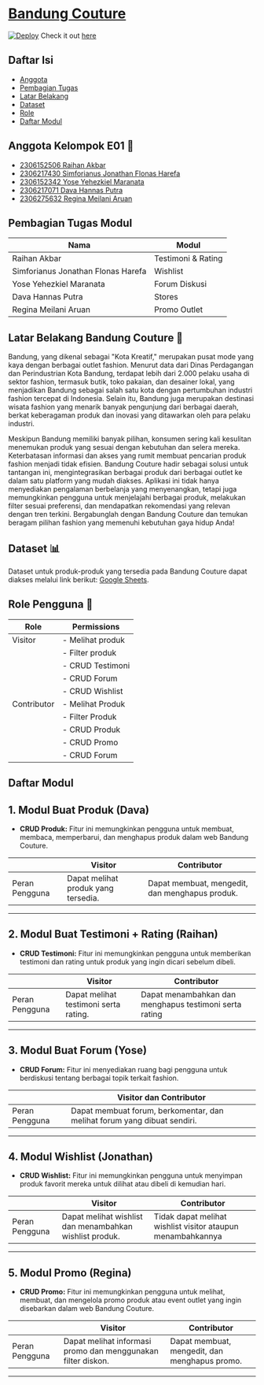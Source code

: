 # [Bandung Couture](https://github.com/PBPgasal24-E01/bandung-couture) 
[![Deploy](https://img.shields.io/badge/Deploy-passing-brightgreen)](link-to-deployment) Check it out [here](http://raihan-akbar-bandungcouture.pbp.cs.ui.ac.id/)

## Daftar Isi
- [Anggota](#anggota-kelompok-e01)
- [Pembagian Tugas](#pembagian-tugas-modul)
- [Latar Belakang](#latar-belakang-bandung-couture)
- [Dataset](#dataset) 
- [Role](#role-pengguna) 
- [Daftar Modul](#daftar-modul) 

## Anggota Kelompok E01 👥
- [2306152506 Raihan Akbar](https://github.com/DaoistXuandu)
- [2306217430 Simforianus Jonathan Flonas Harefa](https://github.com/SimforianusJonathan)
- [2306152342 Yose Yehezkiel Maranata](https://github.com/maskrio)
- [2306217071 Dava Hannas Putra](https://github.com/tjioedava)
- [2306275632 Regina Meilani Aruan](https://github.com/rerearuan)

## Pembagian Tugas Modul
| Nama                       | Modul              |
|----------------------------|--------------------|
| Raihan Akbar               | Testimoni & Rating |
| Simforianus Jonathan Flonas Harefa | Wishlist   |
| Yose Yehezkiel Maranata    | Forum Diskusi      |
| Dava Hannas Putra          | Stores             |
| Regina Meilani Aruan       | Promo Outlet       |

## Latar Belakang Bandung Couture 👗
Bandung, yang dikenal sebagai "Kota Kreatif," merupakan pusat mode yang kaya dengan berbagai outlet fashion. Menurut data dari Dinas Perdagangan dan Perindustrian Kota Bandung, terdapat lebih dari 2.000 pelaku usaha di sektor fashion, termasuk butik, toko pakaian, dan desainer lokal, yang menjadikan Bandung sebagai salah satu kota dengan pertumbuhan industri fashion tercepat di Indonesia. Selain itu, Bandung juga merupakan destinasi wisata fashion yang menarik banyak pengunjung dari berbagai daerah, berkat keberagaman produk dan inovasi yang ditawarkan oleh para pelaku industri. 

Meskipun Bandung memiliki banyak pilihan, konsumen sering kali kesulitan menemukan produk yang sesuai dengan kebutuhan dan selera mereka. Keterbatasan informasi dan akses yang rumit membuat pencarian produk fashion menjadi tidak efisien. Bandung Couture hadir sebagai solusi untuk tantangan ini, mengintegrasikan berbagai produk dari berbagai outlet ke dalam satu platform yang mudah diakses. Aplikasi ini tidak hanya menyediakan pengalaman berbelanja yang menyenangkan, tetapi juga memungkinkan pengguna untuk menjelajahi berbagai produk, melakukan filter sesuai preferensi, dan mendapatkan rekomendasi yang relevan dengan tren terkini. Bergabunglah dengan Bandung Couture dan temukan beragam pilihan fashion yang memenuhi kebutuhan gaya hidup Anda!

## Dataset 📊
Dataset untuk produk-produk yang tersedia pada Bandung Couture dapat diakses melalui link berikut: [Google Sheets](https://docs.google.com/spreadsheets/d/11mQOJqHywUHE1BKJ_xEZDighsk_zzr7Ihb33854lfyE/edit?gid=146689139#gid=146689139).

## Role Pengguna 👤
| Role         | Permissions                                       |
|--------------|--------------------------------------------------|
| Visitor      | - Melihat produk                                 |
|              | - Filter produk                                  |
|              | - CRUD Testimoni                                 |
|              | - CRUD Forum                                     |
|              | - CRUD Wishlist                                  |
| Contributor   | - Melihat Produk                                 |
|              | - Filter Produk                                  |
|              | - CRUD Produk                                    |
|              | - CRUD Promo                                     |
|              | - CRUD Forum                                     |

## Daftar Modul

## 1. Modul Buat Produk (Dava)
- **CRUD Produk:** Fitur ini memungkinkan pengguna untuk membuat, membaca, memperbarui, dan menghapus produk dalam web Bandung Couture.

|                       | Visitor                                           | Contributor                                     |
|-----------------------|--------------------------------------------------|------------------------------------------------|
| Peran Pengguna        | Dapat melihat produk yang tersedia.              | Dapat membuat, mengedit, dan menghapus produk. |

---

## 2. Modul Buat Testimoni + Rating (Raihan)
- **CRUD Testimoni:** Fitur ini memungkinkan pengguna untuk memberikan testimoni dan rating untuk produk yang ingin dicari sebelum dibeli.

|                       | Visitor                                           | Contributor                                     |
|-----------------------|--------------------------------------------------|------------------------------------------------|
| Peran Pengguna       | Dapat melihat testimoni serta rating.             | Dapat menambahkan dan menghapus testimoni serta rating |

---

## 3. Modul Buat Forum (Yose)
- **CRUD Forum:** Fitur ini menyediakan ruang bagi pengguna untuk berdiskusi tentang berbagai topik terkait fashion.

|                       | Visitor dan Contributor                                     |
|-----------------------|--------------------------------------------------------------------------------------------------|
| Peran Pengguna      | Dapat membuat forum, berkomentar, dan melihat forum yang dibuat sendiri.                           |

---

## 4. Modul Wishlist (Jonathan)
- **CRUD Wishlist:** Fitur ini memungkinkan pengguna untuk menyimpan produk favorit mereka untuk dilihat atau dibeli di kemudian hari.

|                       | Visitor                                           | Contributor                                     |
|-----------------------|--------------------------------------------------|------------------------------------------------|
| Peran Pengguna       | Dapat melihat wishlist dan menambahkan wishlist produk.   | Tidak dapat melihat wishlist visitor ataupun menambahkannya |

---

## 5. Modul Promo (Regina)
- **CRUD Promo:** Fitur ini memungkinkan pengguna untuk melihat, membuat, dan mengelola promo produk atau event outlet yang ingin disebarkan dalam web Bandung Couture.

|                       | Visitor                                           | Contributor                                     |
|-----------------------|--------------------------------------------------|------------------------------------------------|
| Peran Pengguna       | Dapat melihat informasi promo dan menggunakan filter diskon. | Dapat membuat, mengedit, dan menghapus promo. |

---

